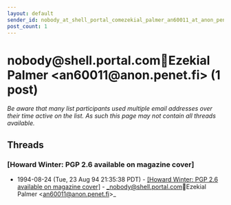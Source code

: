 ```yaml
---
layout: default
sender_id: nobody_at_shell_portal_comezekial_palmer_an60011_at_anon_penet_fi_
post_count: 1
---
```


# nobody<span>@</span>shell.portal.comEzekial Palmer <an60011<span>@</span>anon.penet.fi> (1 post)

_Be aware that many list participants used multiple email addresses over their time active on the list. As such this page may not contain all threads available._

## Threads

### [Howard Winter: PGP 2.6 available on magazine cover]
+ 1994-08-24 (Tue, 23 Aug 94 21:35:38 PDT) - [[Howard Winter: PGP 2.6 available on magazine cover]](/archive/1994/08/6bc87fc329cb2dea205bf48629f8eca4d07f7e2ec34122e5ff9f4cd574484790) - _nobody@shell.portal.comEzekial Palmer \<an60011@anon.penet.fi\>_

